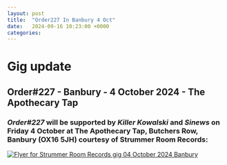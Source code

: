 ```yaml
---
layout: post
title:  "Order227 In Banbury 4 Oct"
date:   2024-09-16 10:23:00 +0000
categories: 
---
```


# Gig update

## Order#227 - Banbury - 4 October 2024 - The Apothecary Tap
### *Order#227* will be supported by *Killer Kowalski* and *Sinews* on Friday 4 October at The Apothecary Tap, Butchers Row, Banbury (OX16 5JH) courtesy of Strummer Room Records:
[![Flyer for Strummer Room Records gig 04 October 2024 Banbury]({{site.baseurl}}/img/flyers/20241004_flyer.jpg)](https://www.facebook.com/events/352510407681795)
<br>

